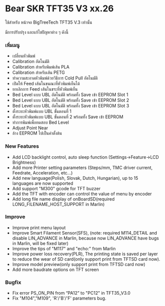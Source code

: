 # Bear SKR TFT35 V3 xx.26

ใช้สำหรับ หน้าจอ BigTreeTech TFT35 V.3 เท่านั้น

มีการปรับปรุง และแก้ไขปัญหาต่าง ๆ ดังนี้

### เพิ่มเมนู

* เปลี่ยนหัวพิมพ์
* Calibration อัตโนมัติ
* Calibration สำหรับพิมพ์เส้น PLA
* Calibration สำหรับเส้น PETG
* ทำความสะอาดหัวพิมพ์ด้วยวิธีการ Cold Pull อัตโนมัติ
* เปิดให้ Feed เส้นในขนณะที่หัวพิมพ์เย็นได้
* ยกเลิกการ Feed เส้นในขฯะที่หัวพิมพ์เย็น
* Bed Level แบบ UBL อัตโนมัติ พร้อมทั้ง Save เข้า EEPROM Slot 1
* Bed Level แบบ UBL อัตโนมัติ พร้อมทั้ง Save เข้า EEPROM Slot 2
* Bed Level แบบ UBL อัตโนมัติ พร้อมทั้ง Save เข้า EEPROM Slot 3
* ตั้งระยะหัวพิมพ์แบบ UBL ขั้นตอนที่ 1
* ตั้งระยะหัวพิมพ์แบบ UBL ขั้นตอนที่ 2 พร้อมทั้ง Save เข้า EEPROM
* ทำการพิมพ์เพื่อทดสอบ Bed Level
* Adjust Point Near
* ล้าง EEPROM ไปเป็นค่าตั้งต้น

### New Features

* Add LCD backlight control, auto sleep function (Settings->Feature->LCD Brightness)
* Add more Printer setting parameters (Steps/mm, TMC driver current, Feedrate, Acceleration, etc...)
* Add new language(Polish, Slovak, Dutch, Hungarian), up to 15 languages are now supported
* Add support "M300" gcode for TFT buzzer
* Add the TFT with encoder can control the value of menu by encoder
* Add long file name display of onBoardSD(required LONG_FILENAME_HOST_SUPPORT in Marlin)

### Improve

* Improve print menu layout
* Improve Smart Filament Sensor(SFS), (note: required M114_DETAIL and disable LIN_ADVANCE in Marlin, because now LIN_ADVANCE have bugs in Marlin, will be fixed later)
* Improve the tips of "M117" and "echo:" from Marlin
* Improve power loss recovery(PLR), The printing state is saved per layer to reduce the wear of SD card(only support print from TFTSD card now).
* Improve model preview(only support print from TFTSD card now)
* Add more baudrate options on TFT screen

### Bugfix

* Fix error PS_ON_PIN from “PA12” to "PC12" in TFT35_V3.0
* Fix "M104","M109", 'R'/'B'/'F' parameters bug.
